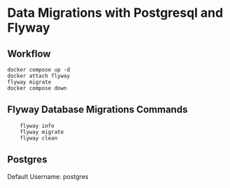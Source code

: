 
# Data Migrations with Postgresql and Flyway

## Workflow
    docker compose up -d
    docker attach flyway
    flyway migrate 
    docker compose down

## Flyway Database Migrations Commands

        flyway info
        flyway migrate
        flyway clean

## Postgres
Default Username: postgres